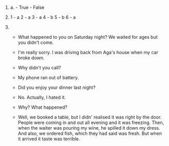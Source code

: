 1. 
    a. 
        - True
        - False

2. 
    1 - a
    2 - a
    3 - a
    4 - b
    5 - b
    6 - a

3. 
    - What happened to you on Saturday night? We waited for ages but you didn't come.
    - I'm really sorry. I was driving back from Aga's house when my car broke down.
    - Why didn't you call?
    - My phone ran out of battery.

     - Did you enjoy your dinner last night?
     - No. Actually, I hated it.
     - Why? What happened?
     - Well, we booked a table, but I didn' realised it was right by the door. People were coming in and out all evening and it was freezing. Then, when the waiter was pouring my wine, he spilled it down my dress. And also, we ordered fish, which they had said was fresh. But when it arrived it taste was terrible.